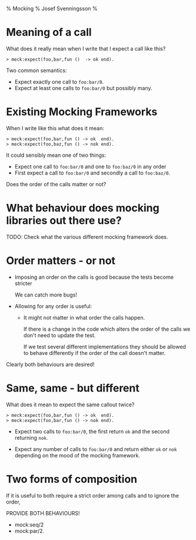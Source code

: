 % Mocking
% Josef Svenningsson
%

# Meaning of a call

What does it really mean when I write that I expect a call like this?

~~~{.erlang}
> meck:expect(foo,bar,fun ()  -> ok end).
~~~

Two common semantics:

* Expect exactly one call to `foo:bar/0`.
* Expect at least one calls to `foo:bar/0` but possibly many.

# Existing Mocking Frameworks

When I write like this what does it mean:

~~~{.erlang}
> meck:expect(foo,bar,fun () -> ok  end).
> meck:expect(foo,baz,fun () -> nok end).
~~~

It could sensibly mean one of two things:

* Expect one call to `foo:bar/0` and one to `foo:baz/0` in any order
* First expect a call to `foo:bar/0` and secondly a call to `foo:baz/0`.

Does the order of the calls matter or not?

# What behaviour does mocking libraries out there use?

TODO: Check what the various different mocking framework does.

# Order matters - or not

* Imposing an order on the calls is good because the tests become stricter

  We can catch more bugs!

* Allowing for any order is useful:

  * It might not matter in what order the calls happen.

    If there is a change in the code which alters the order of the calls we
    don't need to update the test.

    If we test several different implementations they should be allowed to
    behave differently if the order of the call doesn't matter.

Clearly both behaviours are desired!

# Same, same - but different

What does it mean to expect the same callout twice?

~~~{.erlang}
> meck:expect(foo,bar,fun () -> ok  end).
> meck:expect(foo,bar,fun () -> nok end).
~~~

* Expect two calls to `foo:bar/0`, the first return `ok` and the second
  returning `nok`.

* Expect any number of calls to `foo:bar/0` and return either `ok` or
  `nok` depending on the mood of the mocking framework.

# Two forms of composition

If it is useful to both require a strict order among calls and to
ignore the order,

PROVIDE BOTH BEHAVIOURS!

* mock:seq/2
* mock:par/2.
